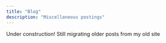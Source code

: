 ```yaml
---
title: "Blog"
description: "Miscellaneous postings"
---
```


Under construction! Still migrating older posts from my old site